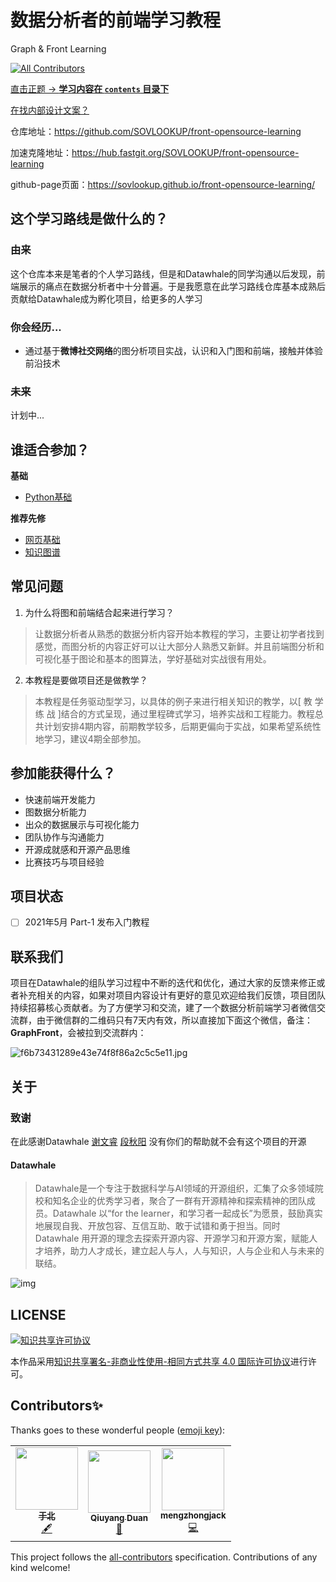 # 数据分析者的前端学习教程
Graph & Front Learning

<!-- ALL-CONTRIBUTORS-BADGE:START - Do not remove or modify this section -->
[![All Contributors](https://img.shields.io/badge/all_contributors-3-orange.svg?style=flat-square)](#contributors-)
<!-- ALL-CONTRIBUTORS-BADGE:END -->

[直击正题 -> **学习内容在 `contents` 目录下**](https://sovlookup.github.io/front-opensource-learning/contents/)	

[在找内部设计文案？](./README.bak.md) 

仓库地址：https://github.com/SOVLOOKUP/front-opensource-learning

加速克隆地址：https://hub.fastgit.org/SOVLOOKUP/front-opensource-learning

github-page页面：https://sovlookup.github.io/front-opensource-learning/

## 这个学习路线是做什么的？

### 由来

这个仓库本来是笔者的个人学习路线，但是和Datawhale的同学沟通以后发现，前端展示的痛点在数据分析者中十分普遍。于是我愿意在此学习路线仓库基本成熟后贡献给Datawhale成为孵化项目，给更多的人学习

### 你会经历...

- 通过基于**微博社交网络**的图分析项目实战，认识和入门图和前端，接触并体验前沿技术

### 未来

计划中...

## 谁适合参加？

**基础**

- [Python基础](https://github.com/datawhalechina/team-learning-program/tree/master/PythonLanguage)

**推荐先修**

- [网页基础](https://github.com/datawhalechina/team-learning-program/blob/master/WebSpider/task1%20HTTP%E3%80%81%E7%BD%91%E9%A1%B5%E5%9F%BA%E7%A1%80%E3%80%81requests%E3%80%81API%E3%80%81JS.md)
- [知识图谱](https://github.com/datawhalechina/team-learning-nlp/tree/master/KnowledgeGraph_Basic)

## 常见问题

1. 为什么将图和前端结合起来进行学习？
  > 让数据分析者从熟悉的数据分析内容开始本教程的学习，主要让初学者找到感觉，而图分析的内容正好可以让大部分人熟悉又新鲜。并且前端图分析和可视化基于图论和基本的图算法，学好基础对实战很有用处。

2. 本教程是要做项目还是做教学？
  > 本教程是任务驱动型学习，以具体的例子来进行相关知识的教学，以[ 教 学 练 战 ]结合的方式呈现，通过里程碑式学习，培养实战和工程能力。教程总共计划安排4期内容，前期教学较多，后期更偏向于实战，如果希望系统性地学习，建议4期全部参加。

## 参加能获得什么？

- 快速前端开发能力
- 图数据分析能力
- 出众的数据展示与可视化能力
- 团队协作与沟通能力
- 开源成就感和开源产品思维
- 比赛技巧与项目经验

## 项目状态

- [ ] 2021年5月 Part-1 发布入门教程

## 联系我们

项目在Datawhale的组队学习过程中不断的迭代和优化，通过大家的反馈来修正或者补充相关的内容，如果对项目内容设计有更好的意见欢迎给我们反馈，项目团队持续招募核心贡献者。为了方便学习和交流，建了一个数据分析前端学习者微信交流群，由于微信群的二维码只有7天内有效，所以直接加下面这个微信，备注：**GraphFront**，会被拉到交流群内：

![f6b73431289e43e74f8f86a2c5c5e11.jpg](https://i.loli.net/2021/02/06/9PwM8dGHEfxmhQ1.jpg)

## 关于

### 致谢
在此感谢Datawhale [谢文睿](https://github.com/Sm1le) [段秋阳](https://github.com/DallasAutumn) 没有你们的帮助就不会有这个项目的开源

#### Datawhale

> Datawhale是一个专注于数据科学与AI领域的开源组织，汇集了众多领域院校和知名企业的优秀学习者，聚合了一群有开源精神和探索精神的团队成员。Datawhale 以“for the learner，和学习者一起成长”为愿景，鼓励真实地展现自我、开放包容、互信互助、敢于试错和勇于担当。同时 Datawhale 用开源的理念去探索开源内容、开源学习和开源方案，赋能人才培养，助力人才成长，建立起人与人，人与知识，人与企业和人与未来的联结。 

![img](https://camo.githubusercontent.com/3e2abf7af11f973963a28e6d3377e344d251af7ba7294d856d1712d31feb67fa/687474703a2f2f72796c756f2e6f73732d636e2d6368656e6764752e616c6979756e63732e636f6d2f6162632f696d6167652d32303230313231343130353830373032392e706e67)

## LICENSE

<a rel="license" href="http://creativecommons.org/licenses/by-nc-sa/4.0/"><img alt="知识共享许可协议" style="border-width:0" src="https://img.shields.io/badge/license-CC%20BY--NC--SA%204.0-green" /></a>

本作品采用<a rel="license" href="http://creativecommons.org/licenses/by-nc-sa/4.0/">知识共享署名-非商业性使用-相同方式共享 4.0 国际许可协议</a>进行许可。

## Contributors✨

Thanks goes to these wonderful people ([emoji key](https://allcontributors.org/docs/en/emoji-key)):
<!-- ALL-CONTRIBUTORS-LIST:START - Do not remove or modify this section -->
<!-- prettier-ignore-start -->
<!-- markdownlint-disable -->
<table>
  <tr>
    <td align="center"><a href="https://github.com/SOVLOOKUP"><img src="https://avatars.githubusercontent.com/u/53158137?v=4?s=100" width="100px;" alt=""/><br /><sub><b>于北</b></sub></a><br /><a href="#content-SOVLOOKUP" title="Content">🖋</a></td>
    <td align="center"><a href="https://github.com/DallasAutumn"><img src="https://avatars.githubusercontent.com/u/34374626?v=4?s=100" width="100px;" alt=""/><br /><sub><b>Qiuyang Duan</b></sub></a><br /><a href="#ideas-DallasAutumn" title="Ideas, Planning, & Feedback">🤔</a></td>
    <td align="center"><a href="https://github.com/mengzhongjack"><img src="https://avatars.githubusercontent.com/u/11817905?v=4?s=100" width="100px;" alt=""/><br /><sub><b>mengzhongjack</b></sub></a><br /><a href="https://github.com/SOVLOOKUP/front-opensource-learning/commits?author=mengzhongjack" title="Code">💻</a></td>
  </tr>
</table>

<!-- markdownlint-restore -->
<!-- prettier-ignore-end -->

<!-- ALL-CONTRIBUTORS-LIST:END -->

This project follows the [all-contributors](https://github.com/all-contributors/all-contributors) specification. Contributions of any kind welcome!

